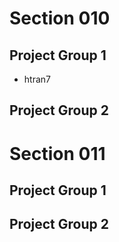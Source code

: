 # Section 010

## Project Group 1

   * htran7

## Project Group 2

# Section 011

## Project Group 1

## Project Group 2
